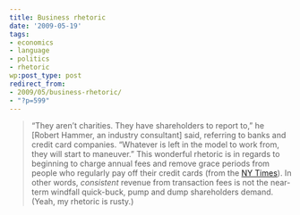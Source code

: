 ```yaml
---
title: Business rhetoric
date: '2009-05-19'
tags:
- economics
- language
- politics
- rhetoric
wp:post_type: post
redirect_from:
- 2009/05/business-rhetoric/
- "?p=599"
---
```


> “They aren’t charities. They have shareholders to report to,” he [Robert Hammer, an industry consultant] said, referring to banks and credit card companies. “Whatever is left in the model to work from, they will start to maneuver.”
This wonderful rhetoric is in regards to beginning to charge annual fees and remove grace periods from people who regularly pay off their credit cards (from the [NY Times](http://www.nytimes.com/2009/05/19/business/19credit.html?_r=1&pagewanted=all)). In other words, _consistent_ revenue from transaction fees is not the near-term windfall quick-buck, pump and dump shareholders demand. (Yeah, my rhetoric is rusty.)

